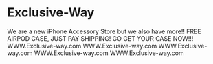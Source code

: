 # Exclusive-Way
We are a new iPhone Accessory Store but we also have more!! FREE AIRPOD CASE, JUST PAY SHIPPING! GO GET YOUR CASE NOW!!!
WWW.Exclusive-way.com
WWW.Exclusive-way.com
WWW.Exclusive-way.com
WWW.Exclusive-way.com
WWW.Exclusive-way.com
